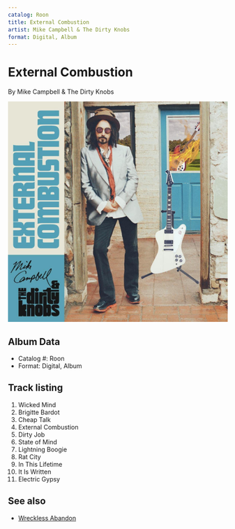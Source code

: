 ```yaml
---
catalog: Roon
title: External Combustion
artist: Mike Campbell & The Dirty Knobs
format: Digital, Album
---
```


# External Combustion

By Mike Campbell & The Dirty Knobs

![](../../assets/albumcovers/Mike_Campbell_and_The_Dirty_Knobs-External_Combustion.png)

## Album Data

- Catalog #: Roon
- Format: Digital, Album


## Track listing


1. Wicked Mind
2. Brigitte Bardot
3. Cheap Talk
4. External Combustion
5. Dirty Job
6. State of Mind
7. Lightning Boogie
8. Rat City
9. In This Lifetime
10. It Is Written
11. Electric Gypsy


## See also

- [Wreckless Abandon](Wreckless_Abandon.md)
